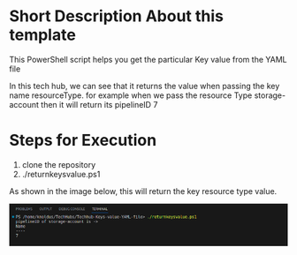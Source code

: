 # Short Description About this template
This PowerShell script helps you get the particular Key value from the YAML file

In this tech hub, we can see that it returns the value when passing the key name resourceType. 
for example when we pass the resource Type storage-account then it will return its pipelineID 7

# Steps for Execution 
1. clone the repository  
2. ./returnkeysvalue.ps1

As shown in the image below, this will return the key resource type value.

![file.png](photo/file.png)
